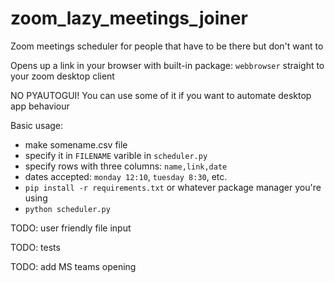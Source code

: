 # zoom_lazy_meetings_joiner
Zoom meetings scheduler for people that have to be there but don't want to

Opens up a link in your browser with built-in package: ```webbrowser``` straight to your zoom desktop client

NO PYAUTOGUI! You can use some of it if you want to automate desktop app behaviour

Basic usage:
 - make somename.csv file
 - specify it in ```FILENAME``` varible in ```scheduler.py```
 - specify rows with three columns: ```name,link,date```
 - dates accepted: ```monday 12:10```, ```tuesday 8:30```, etc.
 - ```pip install -r requirements.txt``` or whatever package manager you're using
 - ```python scheduler.py```


 TODO: user friendly file input

 TODO: tests

 TODO: add MS teams opening